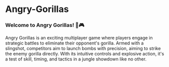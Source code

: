 # Angry-Gorillas
 
### Welcome to Angry Gorillas! 🦍🎮

Angry Gorillas is an exciting multiplayer game where players engage in strategic battles to eliminate their opponent's gorilla. Armed with a slingshot, competitors aim to launch bombs with precision, aiming to strike the enemy gorilla directly. With its intuitive controls and explosive action, it's a test of skill, timing, and tactics in a jungle showdown like no other.

